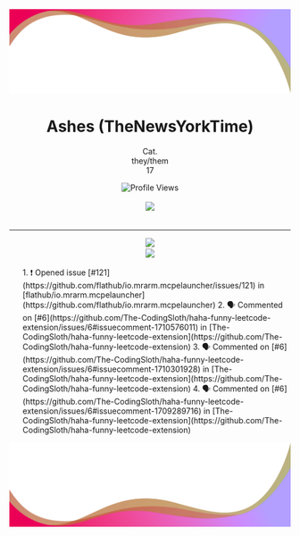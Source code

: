 <img src = "flipped.png">
<h1 align="center">Ashes (TheNewsYorkTime)</h1>
<p align="center">Cat.
<br>
they/them
<br>
17
 <p align="center">
    <img src="https://komarev.com/ghpvc/?username=TheNewsYorkTime&style=for-the-badge&color=red" alt="Profile Views">
    <br>
    <br>
    <img src="https://lanyard.cnrad.dev/api/846862398907744338?borderRadius=5px&animated=:true" />
  <br>
  <br>
  </p>
  <hr>
<p align="center">
  <img src = "https://github-readme-stats.vercel.app/api/top-langs/?username=TheNewsYorkTime&theme=dark&hide_border=true&include_all_commits=true&count_private=false">
  <br>
  <img src = "https://github-readme-streak-stats.herokuapp.com?user=TheNewsYorkTime&theme=dark&hide_border=true">
  <br>
 <ul>
 <!--START_SECTION:activity-->
1. ❗ Opened issue [#121](https://github.com/flathub/io.mrarm.mcpelauncher/issues/121) in [flathub/io.mrarm.mcpelauncher](https://github.com/flathub/io.mrarm.mcpelauncher)
2. 🗣 Commented on [#6](https://github.com/The-CodingSloth/haha-funny-leetcode-extension/issues/6#issuecomment-1710576011) in [The-CodingSloth/haha-funny-leetcode-extension](https://github.com/The-CodingSloth/haha-funny-leetcode-extension)
3. 🗣 Commented on [#6](https://github.com/The-CodingSloth/haha-funny-leetcode-extension/issues/6#issuecomment-1710301928) in [The-CodingSloth/haha-funny-leetcode-extension](https://github.com/The-CodingSloth/haha-funny-leetcode-extension)
4. 🗣 Commented on [#6](https://github.com/The-CodingSloth/haha-funny-leetcode-extension/issues/6#issuecomment-1709289716) in [The-CodingSloth/haha-funny-leetcode-extension](https://github.com/The-CodingSloth/haha-funny-leetcode-extension)
 <!--END_SECTION:activity-->
</ul>
</p>
 
<img src = "notflipped.png">
